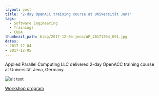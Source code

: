 ```yaml
---
layout: post
title: "2-day OpenACC training course at Universität Jena"
tags:
  - Software Engineering
  - Trainings
  - CUDA
thumbnail_path: blog/2017-12-04-jena/WP_20171204_001.jpg
dates:
- 2017-12-04
- 2017-12-05
---
```


Applied Parallel Computing LLC delivered 2-day OpenACC training course at Universität Jena, Germany.

![alt text](\assets\img\blog\2017-12-04-jena\WP_20171204_001.jpg "Logo Title Text 1")

[Workshop program](\assets\img\blog\2017-12-04-jena\ujena_program.pdf)
